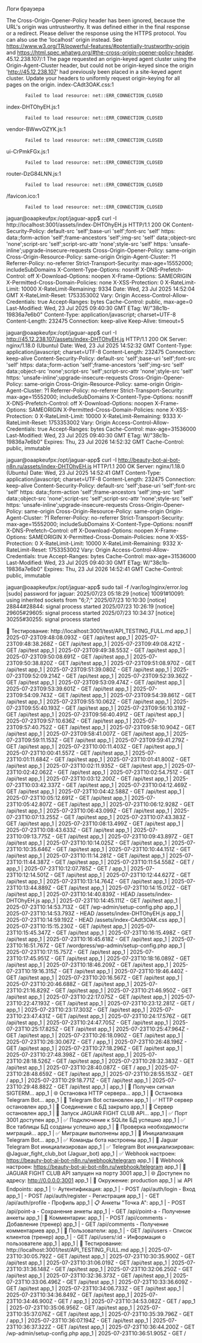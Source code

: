 Логи браузера 

The Cross-Origin-Opener-Policy header has been ignored, because the URL's origin was untrustworthy. It was defined either in the final response or a redirect. Please deliver the response using the HTTPS protocol. You can also use the 'localhost' origin instead. See https://www.w3.org/TR/powerful-features/#potentially-trustworthy-origin and https://html.spec.whatwg.org/#the-cross-origin-opener-policy-header.
45.12.238.107/:1 The page requested an origin-keyed agent cluster using the Origin-Agent-Cluster header, but could not be origin-keyed since the origin 'http://45.12.238.107' had previously been placed in a site-keyed agent cluster. Update your headers to uniformly request origin-keying for all pages on the origin.
index-CAdt3OAK.css:1 
            
            
           Failed to load resource: net::ERR_CONNECTION_CLOSED
index-DHTOhyEH.js:1 
            
            
           Failed to load resource: net::ERR_CONNECTION_CLOSED
vendor-BWwvOZYK.js:1 
            
            
           Failed to load resource: net::ERR_CONNECTION_CLOSED
ui-CrPmkFGx.js:1 
            
            
           Failed to load resource: net::ERR_CONNECTION_CLOSED
router-DzG84LNN.js:1 
            
            
           Failed to load resource: net::ERR_CONNECTION_CLOSED
/favicon.ico:1 
            
            
           Failed to load resource: net::ERR_CONNECTION_CLOSED


jaguar@oaapkeufpx:/opt/jaguar-app$ curl -I http://localhost:3001/assets/index-DHTOhyEH.js
HTTP/1.1 200 OK
Content-Security-Policy: default-src 'self';base-uri 'self';font-src 'self' https: data:;form-action 'self';frame-ancestors 'self';img-src 'self' data:;object-src 'none';script-src 'self';script-src-attr 'none';style-src 'self' https: 'unsafe-inline';upgrade-insecure-requests
Cross-Origin-Opener-Policy: same-origin
Cross-Origin-Resource-Policy: same-origin
Origin-Agent-Cluster: ?1
Referrer-Policy: no-referrer
Strict-Transport-Security: max-age=15552000; includeSubDomains
X-Content-Type-Options: nosniff
X-DNS-Prefetch-Control: off
X-Download-Options: noopen
X-Frame-Options: SAMEORIGIN
X-Permitted-Cross-Domain-Policies: none
X-XSS-Protection: 0
X-RateLimit-Limit: 10000
X-RateLimit-Remaining: 9334
Date: Wed, 23 Jul 2025 14:52:04 GMT
X-RateLimit-Reset: 1753353002
Vary: Origin
Access-Control-Allow-Credentials: true
Accept-Ranges: bytes
Cache-Control: public, max-age=0
Last-Modified: Wed, 23 Jul 2025 09:40:30 GMT
ETag: W/"38c1b-19836a7e6b0"
Content-Type: application/javascript; charset=UTF-8
Content-Length: 232475
Connection: keep-alive
Keep-Alive: timeout=5

jaguar@oaapkeufpx:/opt/jaguar-app$ curl -I http://45.12.238.107/assets/index-DHTOhyEH.js
HTTP/1.1 200 OK
Server: nginx/1.18.0 (Ubuntu)
Date: Wed, 23 Jul 2025 14:52:32 GMT
Content-Type: application/javascript; charset=UTF-8
Content-Length: 232475
Connection: keep-alive
Content-Security-Policy: default-src 'self';base-uri 'self';font-src 'self' https: data:;form-action 'self';frame-ancestors 'self';img-src 'self' data:;object-src 'none';script-src 'self';script-src-attr 'none';style-src 'self' https: 'unsafe-inline';upgrade-insecure-requests
Cross-Origin-Opener-Policy: same-origin
Cross-Origin-Resource-Policy: same-origin
Origin-Agent-Cluster: ?1
Referrer-Policy: no-referrer
Strict-Transport-Security: max-age=15552000; includeSubDomains
X-Content-Type-Options: nosniff
X-DNS-Prefetch-Control: off
X-Download-Options: noopen
X-Frame-Options: SAMEORIGIN
X-Permitted-Cross-Domain-Policies: none
X-XSS-Protection: 0
X-RateLimit-Limit: 10000
X-RateLimit-Remaining: 9333
X-RateLimit-Reset: 1753353002
Vary: Origin
Access-Control-Allow-Credentials: true
Accept-Ranges: bytes
Cache-Control: max-age=31536000
Last-Modified: Wed, 23 Jul 2025 09:40:30 GMT
ETag: W/"38c1b-19836a7e6b0"
Expires: Thu, 23 Jul 2026 14:52:32 GMT
Cache-Control: public, immutable

jaguar@oaapkeufpx:/opt/jaguar-app$ curl -I http://beauty-bot-ai-bot-n8n.ru/assets/index-DHTOhyEH.js
HTTP/1.1 200 OK
Server: nginx/1.18.0 (Ubuntu)
Date: Wed, 23 Jul 2025 14:52:41 GMT
Content-Type: application/javascript; charset=UTF-8
Content-Length: 232475
Connection: keep-alive
Content-Security-Policy: default-src 'self';base-uri 'self';font-src 'self' https: data:;form-action 'self';frame-ancestors 'self';img-src 'self' data:;object-src 'none';script-src 'self';script-src-attr 'none';style-src 'self' https: 'unsafe-inline';upgrade-insecure-requests
Cross-Origin-Opener-Policy: same-origin
Cross-Origin-Resource-Policy: same-origin
Origin-Agent-Cluster: ?1
Referrer-Policy: no-referrer
Strict-Transport-Security: max-age=15552000; includeSubDomains
X-Content-Type-Options: nosniff
X-DNS-Prefetch-Control: off
X-Download-Options: noopen
X-Frame-Options: SAMEORIGIN
X-Permitted-Cross-Domain-Policies: none
X-XSS-Protection: 0
X-RateLimit-Limit: 10000
X-RateLimit-Remaining: 9332
X-RateLimit-Reset: 1753353002
Vary: Origin
Access-Control-Allow-Credentials: true
Accept-Ranges: bytes
Cache-Control: max-age=31536000
Last-Modified: Wed, 23 Jul 2025 09:40:30 GMT
ETag: W/"38c1b-19836a7e6b0"
Expires: Thu, 23 Jul 2026 14:52:41 GMT
Cache-Control: public, immutable

jaguar@oaapkeufpx:/opt/jaguar-app$ sudo tail -f /var/log/nginx/error.log
[sudo] password for jaguar:
2025/07/23 05:18:29 [notice] 10091#10091: using inherited sockets from "6;7;"
2025/07/23 10:10:30 [notice] 28844#28844: signal process started
2025/07/23 10:26:19 [notice] 29605#29605: signal process started
2025/07/23 10:34:37 [notice] 30255#30255: signal process started

 🧪 Тестирование: http://localhost:3001/test/API_TESTING_FULL.md
app_1  | 2025-07-23T09:48:08.093Z - GET /api/test
app_1  | 2025-07-23T09:48:38.268Z - GET /api/test
app_1  | 2025-07-23T09:49:08.421Z - GET /api/test
app_1  | 2025-07-23T09:49:38.553Z - GET /api/test
app_1  | 2025-07-23T09:50:08.691Z - GET /api/test
app_1  | 2025-07-23T09:50:38.820Z - GET /api/test
app_1  | 2025-07-23T09:51:08.970Z - GET /api/test
app_1  | 2025-07-23T09:51:39.080Z - GET /api/test
app_1  | 2025-07-23T09:52:09.214Z - GET /api/test
app_1  | 2025-07-23T09:52:39.362Z - GET /api/test
app_1  | 2025-07-23T09:53:09.474Z - GET /api/test
app_1  | 2025-07-23T09:53:39.601Z - GET /api/test
app_1  | 2025-07-23T09:54:09.743Z - GET /api/test
app_1  | 2025-07-23T09:54:39.861Z - GET /api/test
app_1  | 2025-07-23T09:55:10.062Z - GET /api/test
app_1  | 2025-07-23T09:55:40.193Z - GET /api/test
app_1  | 2025-07-23T09:56:10.319Z - GET /api/test
app_1  | 2025-07-23T09:56:40.491Z - GET /api/test
app_1  | 2025-07-23T09:57:10.636Z - GET /api/test
app_1  | 2025-07-23T09:57:40.752Z - GET /api/test
app_1  | 2025-07-23T09:58:10.904Z - GET /api/test
app_1  | 2025-07-23T09:58:41.007Z - GET /api/test
app_1  | 2025-07-23T09:59:11.153Z - GET /api/test
app_1  | 2025-07-23T09:59:41.279Z - GET /api/test
app_1  | 2025-07-23T10:00:11.403Z - GET /api/test
app_1  | 2025-07-23T10:00:41.557Z - GET /api/test
app_1  | 2025-07-23T10:01:11.684Z - GET /api/test
app_1  | 2025-07-23T10:01:41.800Z - GET /api/test
app_1  | 2025-07-23T10:02:11.935Z - GET /api/test
app_1  | 2025-07-23T10:02:42.062Z - GET /api/test
app_1  | 2025-07-23T10:02:54.751Z - GET /api/test
app_1  | 2025-07-23T10:03:12.200Z - GET /api/test
app_1  | 2025-07-23T10:03:42.337Z - GET /api/test
app_1  | 2025-07-23T10:04:12.469Z - GET /api/test
app_1  | 2025-07-23T10:04:42.588Z - GET /api/test
app_1  | 2025-07-23T10:05:12.691Z - GET /api/test
app_1  | 2025-07-23T10:05:42.807Z - GET /api/test
app_1  | 2025-07-23T10:06:12.928Z - GET /api/test
app_1  | 2025-07-23T10:06:43.099Z - GET /api/test
app_1  | 2025-07-23T10:07:13.255Z - GET /api/test
app_1  | 2025-07-23T10:07:43.383Z - GET /api/test
app_1  | 2025-07-23T10:08:13.499Z - GET /api/test
app_1  | 2025-07-23T10:08:43.633Z - GET /api/test
app_1  | 2025-07-23T10:09:13.775Z - GET /api/test
app_1  | 2025-07-23T10:09:43.897Z - GET /api/test
app_1  | 2025-07-23T10:10:14.025Z - GET /api/test
app_1  | 2025-07-23T10:10:35.646Z - GET /api/test
app_1  | 2025-07-23T10:10:44.151Z - GET /api/test
app_1  | 2025-07-23T10:11:14.281Z - GET /api/test
app_1  | 2025-07-23T10:11:44.387Z - GET /api/test
app_1  | 2025-07-23T10:11:54.558Z - GET /
app_1  | 2025-07-23T10:12:07.785Z - GET /
app_1  | 2025-07-23T10:12:14.501Z - GET /api/test
app_1  | 2025-07-23T10:12:44.627Z - GET /api/test
app_1  | 2025-07-23T10:13:14.764Z - GET /api/test
app_1  | 2025-07-23T10:13:44.889Z - GET /api/test
app_1  | 2025-07-23T10:14:15.012Z - GET /api/test
app_1  | 2025-07-23T10:14:40.839Z - HEAD /assets/index-DHTOhyEH.js
app_1  | 2025-07-23T10:14:45.111Z - GET /api/test
app_1  | 2025-07-23T10:14:53.713Z - GET /wp-admin/setup-config.php
app_1  | 2025-07-23T10:14:53.793Z - HEAD /assets/index-DHTOhyEH.js
app_1  | 2025-07-23T10:14:59.192Z - HEAD /assets/index-CAdt3OAK.css
app_1  | 2025-07-23T10:15:15.230Z - GET /api/test
app_1  | 2025-07-23T10:15:45.347Z - GET /api/test
app_1  | 2025-07-23T10:16:15.498Z - GET /api/test
app_1  | 2025-07-23T10:16:45.618Z - GET /api/test
app_1  | 2025-07-23T10:16:51.767Z - GET /wordpress/wp-admin/setup-config.php
app_1  | 2025-07-23T10:17:15.757Z - GET /api/test
app_1  | 2025-07-23T10:17:45.951Z - GET /api/test
app_1  | 2025-07-23T10:18:16.089Z - GET /api/test
app_1  | 2025-07-23T10:18:46.209Z - GET /api/test
app_1  | 2025-07-23T10:19:16.315Z - GET /api/test
app_1  | 2025-07-23T10:19:46.440Z - GET /api/test
app_1  | 2025-07-23T10:20:16.567Z - GET /api/test
app_1  | 2025-07-23T10:20:46.688Z - GET /api/test
app_1  | 2025-07-23T10:21:16.829Z - GET /api/test
app_1  | 2025-07-23T10:21:46.950Z - GET /api/test
app_1  | 2025-07-23T10:22:17.075Z - GET /api/test
app_1  | 2025-07-23T10:22:47.193Z - GET /api/test
app_1  | 2025-07-23T10:23:12.281Z - GET /
app_1  | 2025-07-23T10:23:17.303Z - GET /api/test
app_1  | 2025-07-23T10:23:47.431Z - GET /api/test
app_1  | 2025-07-23T10:24:17.576Z - GET /api/test
app_1  | 2025-07-23T10:24:47.705Z - GET /api/test
app_1  | 2025-07-23T10:25:17.825Z - GET /api/test
app_1  | 2025-07-23T10:25:47.964Z - GET /api/test
app_1  | 2025-07-23T10:26:18.090Z - GET /api/test
app_1  | 2025-07-23T10:26:30.067Z - GET /
app_1  | 2025-07-23T10:26:48.196Z - GET /api/test
app_1  | 2025-07-23T10:27:18.296Z - GET /api/test
app_1  | 2025-07-23T10:27:48.398Z - GET /api/test
app_1  | 2025-07-23T10:28:18.526Z - GET /api/test
app_1  | 2025-07-23T10:28:32.383Z - GET /api/test
app_1  | 2025-07-23T10:28:40.087Z - GET /
app_1  | 2025-07-23T10:28:48.659Z - GET /api/test
app_1  | 2025-07-23T10:28:55.153Z - GET /
app_1  | 2025-07-23T10:29:18.771Z - GET /api/test
app_1  | 2025-07-23T10:29:48.882Z - GET /api/test
app_1  |
app_1  | 🚫 Получен сигнал SIGTERM...
app_1  | 🌐 Остановка HTTP сервера...
app_1  | 🤖 Остановка Telegram Bot...
app_1  | 🛑 Telegram Bot остановлен
app_1  | ✅ HTTP сервер остановлен
app_1  | 📴 Соединение с БД закрыто
app_1  | 👋 Сервер остановлен
app_1  | 🚀 Запуск JAGUAR FIGHT CLUB API...
app_1  | ✅ Порт 3001 доступен
app_1  | ✅ Подключение к SQLite БД успешно
app_1  | ✅ Все таблицы БД созданы успешно
app_1  | 🔄 Проверка необходимости миграций...
app_1  | ✅ Миграции выполнены
app_1  | 🤖 Инициализация Telegram Bot...
app_1  | ✅ Команды бота настроены
app_1  | 🤖 Jaguar Telegram Bot инициализирован
app_1  | ✅ Telegram Bot инициализирован: @Jaguar_fight_club_bot (Jaguar_bot)
app_1  | ✅ Webhook настроен: https://beauty-bot-ai-bot-n8n.ru/webhook/telegram
app_1  | 🔗 Webhook настроен: https://beauty-bot-ai-bot-n8n.ru/webhook/telegram
app_1  | 🚀 JAGUAR FIGHT CLUB API запущен на порту 3001
app_1  | 🌐 Доступен по адресу: http://0.0.0.0:3001
app_1  | 🎯 Окружение: production
app_1  | 📊 API Endpoints:
app_1  |    ✨ Аутентификация:
app_1  |    - POST /api/auth/login - Вход
app_1  |    - POST /api/auth/register - Регистрация
app_1  |    - GET /api/auth/profile - Профиль
app_1  |    📋 Анкеты "Точка А":
app_1  |    - POST /api/point-a - Сохранение анкеты
app_1  |    - GET /api/point-a - Получение анкеты
app_1  |    💬 Комментарии:
app_1  |    - POST /api/comments - Добавление (тренер)
app_1  |    - GET /api/comments - Получение комментариев
app_1  |    👥 Пользователи:
app_1  |    - GET /api/users - Список клиентов (тренер)
app_1  |    - GET /api/users/:id - Информация о пользователе
app_1  |
app_1  | 🧪 Тестирование: http://localhost:3001/test/API_TESTING_FULL.md
app_1  | 2025-07-23T10:30:05.792Z - GET /api/test
app_1  | 2025-07-23T10:30:35.900Z - GET /api/test
app_1  | 2025-07-23T10:31:06.019Z - GET /api/test
app_1  | 2025-07-23T10:31:36.148Z - GET /api/test
app_1  | 2025-07-23T10:32:06.250Z - GET /api/test
app_1  | 2025-07-23T10:32:36.373Z - GET /api/test
app_1  | 2025-07-23T10:33:06.496Z - GET /api/test
app_1  | 2025-07-23T10:33:36.609Z - GET /api/test
app_1  | 2025-07-23T10:34:06.733Z - GET /api/test
app_1  | 2025-07-23T10:34:36.849Z - GET /api/test
app_1  | 2025-07-23T10:34:46.900Z - GET /
app_1  | 2025-07-23T10:34:53.082Z - GET /
app_1  | 2025-07-23T10:35:06.956Z - GET /api/test
app_1  | 2025-07-23T10:35:37.076Z - GET /api/test
app_1  | 2025-07-23T10:35:39.796Z - GET /
app_1  | 2025-07-23T10:36:07.194Z - GET /api/test
app_1  | 2025-07-23T10:36:37.322Z - GET /api/test
app_1  | 2025-07-23T10:36:44.200Z - GET /wp-admin/setup-config.php
app_1  | 2025-07-23T10:36:51.905Z - GET /